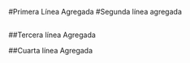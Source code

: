 #Primera Línea Agregada
#Segunda línea agregada
##
##Tercera línea Agregada

##Cuarta línea Agregada
